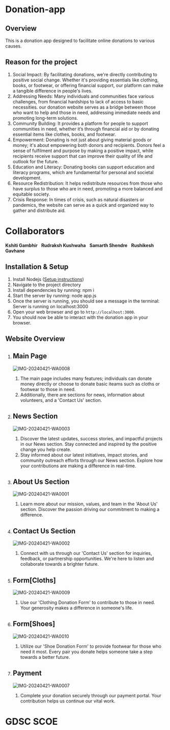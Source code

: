 # Donation-app

## Overview
This is a donation app designed to facilitate online donations to various causes.

## Reason for the project
1. Social Impact: By facilitating donations, we're directly contributing to positive social change. Whether it's providing essentials like clothing, books, or footwear, or offering financial support, our platform can make a tangible difference in people's lives.
2. Addressing Needs: Many individuals and communities face various challenges, from financial hardships to lack of access to basic necessities. our donation website serves as a bridge between those who want to help and those in need, addressing immediate needs and promoting long-term solutions.
3. Community Building: It provides a platform for people to support communities in need, whether it’s through financial aid or by donating essential items like clothes, books, and footwear.
4. Empowerment: Donating is not just about giving material goods or money; it's about empowering both donors and recipients. Donors feel a sense of fulfilment and purpose by making a positive impact, while recipients receive support that can improve their quality of life and outlook for the future.
5. Education and Literacy: Donating books can support education and literacy programs, which are fundamental for personal and societal development.
6. Resource Redistribution: It helps redistribute resources from those who have surplus to those who are in need, promoting a more balanced and equitable society.
7. Crisis Response: In times of crisis, such as natural disasters or pandemics, the website can serve as a quick and organized way to gather and distribute aid.

# Collaborators
**Kshiti Gambhir**  &nbsp;  **Rudraksh Kushwaha** &nbsp;    **Samarth Shendre**  &nbsp;   **Rushikesh Gavhane**<br>

## Installation & Setup
1. Install Nodejs ([Setup instructions](https://nodejs.org/en/download/package-manager/))
2. Navigate to the project directory
3. Install dependencies by running: npm i
4. Start the server by running: node app.js
5. Once the server is running, you should see a message in the terminal: Server is running on localhost:3000
6. Open your web browser and go to `http://localhost:3000`.
7. You should now be able to interact with the donation app in your browser.

## Website Overview
1. ## Main Page
   ![IMG-20240421-WA0008](https://github.com/kshitigambhir/Donation-app/assets/157493277/38664ba1-64e1-411f-860e-a992c724a536)

   1. The main page includes many features; individuals can donate money directly or choose to donate basic iteams such as cloths or footwear to those in need.
   2. Additionally, there are sections for news, information about volunteers, and a 'Contact Us' section.

2. ## News Section
   ![IMG-20240421-WA0003](https://github.com/kshitigambhir/Donation-app/assets/157493277/2b0e80b5-ad9c-4fa7-86f8-cd500106abc4)

   1. Discover the latest updates, success stories, and impactful projects in our News section. Stay connected and inspired by the positive change you help create.
   2. Stay informed about our latest initiatives, impact stories, and community outreach efforts through our News section. Explore how your contributions are making a difference in real-time.

3. ## About Us Section
   ![IMG-20240421-WA0001](https://github.com/kshitigambhir/Donation-app/assets/157493277/a86ab96d-aabc-455c-9fdb-20de93916a27)

   1. Learn more about our mission, values, and team in the 'About Us' section. Discover the passion driving our commitment to making a difference.

4. ## Contact Us Section
   ![IMG-20240421-WA0002](https://github.com/kshitigambhir/Donation-app/assets/157493277/1dc40301-8d5c-4804-88d6-f60266427e49)

   1. Connect with us through our 'Contact Us' section for inquiries, feedback, or partnership opportunities. We're here to listen and collaborate towards a brighter future.
  
5. ## Form[Cloths]
   ![IMG-20240421-WA0009](https://github.com/kshitigambhir/Donation-app/assets/157493277/d91d5fc6-69f2-46e0-9175-b47571cc71ae)

   1. Use our 'Clothing Donation Form' to contribute to those in need. Your generosity makes a difference in someone's life.

6. ## Form[Shoes]
   ![IMG-20240421-WA0010](https://github.com/kshitigambhir/Donation-app/assets/157493277/a8daf70d-1e3e-4a3e-bb30-19163e0b36fb)

   1. Utilize our 'Shoe Donation Form' to provide footwear for those who need it most. Every pair you donate helps someone take a step towards a better future.

7. ## Payment
   ![IMG-20240421-WA0007](https://github.com/kshitigambhir/Donation-app/assets/157493277/bd36cee5-584d-4f56-b6e5-2aea1a90a536)

   1. Complete your donation securely through our payment portal. Your contribution helps us continue our vital work.
  
# GDSC SCOE

